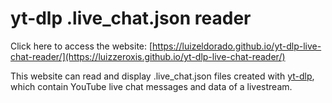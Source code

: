 # yt-dlp .live_chat.json reader

Click here to access the website: [https://luizeldorado.github.io/yt-dlp-live-chat-reader/](https://luizzeroxis.github.io/yt-dlp-live-chat-reader/)

This website can read and display .live_chat.json files created with [yt-dlp](https://github.com/yt-dlp/yt-dlp), which contain YouTube live chat messages and data of a livestream.
